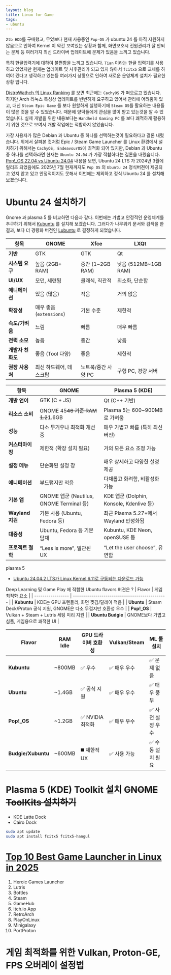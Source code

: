 ```yaml
---
layout: blog
title: Linux for Game
tags:
- ubuntu
---
```


`2tb HDD`를 구매했고, 무었보다 현재 사용중인 `Pop-OS` 가 ubuntu 24 를 아직 지원하지 않음으로 인하여 Kernel 이 약간 꼬여있는 상황과 함께, 화면보호시 전원관리가 잘 안되는 문제 등 여러가지 최신 드라이버 업데이트에 문제가 있음을 느끼고 있습니다. 

특히 한글입력기에 대하여 불편함을 느끼고 있습니다. `Tian` 이라는 한글 입력기를 사용하고 있었지만 현재는 업데이트 및 사후관리가 되고 있지 않아서 `fcitx5` 으로 교체를 하여야 겠다고 생각하고 있는등 여러가지 상황으로 인하여 새로운 운영체계 설치가 필요한 상황 입니다.

[DistroWathch 의 Linux Ranking](https://distrowatch.com/) 를 보면 최근에는 `CachyOS` 가 떠오르고 있습니다. 하지만 Arch 리눅스 특성상 업데이트를 빈번하게 요구하고 있어서 관리에 어려움이 있고, 대신 `Steam Epic Game` 를 보다 원할하게 실행하기에 `Steam OS`를 활요하는 내용들이 많은 것을 알 수 있었습니다. 때문에 양덕들에게 관심을 많이 받고 있는것을 알 수 있었습니다. 실제 개발을 위한 내용보다는 `Handheld Gaming PC` 를 보다 쾌적하게 활용하기 위한 것으로 보여서 개발 작업에는 적합하지 않았습니다.

가장 사용자가 많은 Debian 과 Ubuntu 중 하나를 선택하는것이 필요하다고 결론 내렸습니다. 위에서 살펴본 것처럼 Epic / Steam Game Launcher 를 Linux 환경에서 설치하기 위해서는 `CachyOS, EndeavourOS`에 최적화 되어 있지만, Debian 과 Ubuntu 중 하나를 선택하라면 현재는 `Ubuntu 24.04` 가 가장 적합하다는 결론을 내렸습니다. [Pop!_OS 22.04 vs Ubuntu 24.04](https://www.reddit.com/r/pop_os/comments/1hobhx4/pop_os_2204_vs_ubuntu_2404/) 내용을 보면, Ubuntu 24 LTS 가 2024년 3월에 릴리즈 되었음에도 2025년 7월 현재까지도 `Pop OS` 의 `Ubuntu 24` 정식버젼이 제공되고 있지 않고 있고 안정적이지도 못해서 이번에는 제외하고 정식 Ubuntu 24 를 설치해 보겠습니다.

# Ubuntu 24 설치하기
Gnome 과 plasma 5 를 비교하면 다음과 같다. 이번에는 가볍고 안정적인 운영체계를 추구하기 위해서 [Kubuntu](https://distrowatch.com/table.php?distribution=kubuntu) 를 설치해 보겠습니다. 그러다가 나무위키 문서와 검색을 한 결과, 보다 더 경량화 버전인 [Lubuntu](https://lubuntu.me/) 로 결정하게 되었습니다.


| 항목          | **GNOME**            | **Xfce**        | **LXQt**            |
| ----------- | -------------------- | --------------- | ------------------- |
| **기반**      | GTK                  | GTK             | Qt                  |
| **시스템 요구**  | 높음 (2GB+ RAM)        | 중간 (1\~2GB RAM) | 낮음 (512MB\~1GB RAM) |
| **UI/UX**   | 모던, 세련됨              | 클래식, 직관적        | 최소화, 단순함            |
| **애니메이션**   | 있음 (많음)              | 적음              | 거의 없음               |
| **확장성**     | 매우 좋음 (`extensions`) | 기본 수준           | 제한적                 |
| **속도/가벼움**  | 느림                   | 빠름              | 매우 빠름               |
| **전력 소모**   | 높음                   | 중간              | 낮음                  |
| **개발자 친화도** | 좋음 (Tool 다양)         | 좋음              | 제한적                 |
| **권장 사용처**  | 최신 하드웨어, 데스크탑        | 노트북/중간 사양 PC    | 구형 PC, 경량 서버        |




| 항목             | **GNOME**                             | **Plasma 5 (KDE)**                    |
| -------------- | ------------------------------------- | ------------------------------------- |
| **개발 언어**      | GTK (C + JS)                          | Qt (C++ 기반)                           |
| **리소스 소비**     | GNOME 45~~46 기준 RAM 1.2~~1.6GB        | Plasma 5는 600\~900MB로 가벼움             |
| **성능**         | 다소 무거우나 최적화 개선 중                      | 매우 가볍고 빠름 (특히 최신 버전)                  |
| **커스터마이징**     | 제한적 (확장 설치 필요)                        | 거의 모든 요소 조정 가능                        |
| **설정 메뉴**      | 단순화된 설정 창                             | 매우 상세하고 다양한 설정 제공                     |
| **애니메이션**      | 부드럽지만 적음                              | 다채롭고 화려함, 비활성화 가능                     |
| **기본 앱**       | GNOME 앱군 (Nautilus, GNOME Terminal 등) | KDE 앱군 (Dolphin, Konsole, Kdenlive 등) |
| **Wayland 지원** | 기본 사용 (Ubuntu, Fedora 등)              | 최근 Plasma 5.27+에서 Wayland 안정화됨        |
| **대중성**        | Ubuntu, Fedora 등 기본 탑재                | Kubuntu, KDE Neon, openSUSE 등         |
| **프로젝트 철학**    | “Less is more”, 일관된 UX                | “Let the user choose”, 유연함            |




plasma 5
- [Ubuntu 24.04.2 LTS가 Linux Kernel 6.11로 구동되는 다운로드 가능](https://svrforum.com/itnews/2141583)

Deep Learning 및 Game Play 에 적합한 Ubuntu flavors 버젼은 ?
| Flavor            | 게임 최적화 요소                                      |
| ----------------- | ---------------------------------------------- |
| **Kubuntu**       | KDE는 GPU 프렌들리, 화면 찢김/딜레이 적음                    |
| **Ubuntu**        | Steam Deck/Proton 공식 지원, GNOME은 다소 무겁지만 호환성 우수 |
| **Pop!\_OS**      | Vulkan + Steam + Lutris 세팅 미리 지원               |
| **Ubuntu Budgie** | GNOME보다 가볍고 심플, 게임용으로 쾌적한 UI                   |

| Flavor             | RAM Idle | GPU 드라이버 호환성 | Vulkan/Steam | ML 툴 설치    |
| ------------------ | -------- | ------------ | ------------ | ---------- |
| **Kubuntu**        | \~800MB  | ✅ 우수         | ✅ 매우 우수      | ✅ 문제 없음    |
| **Ubuntu**         | \~1.4GB  | ✅ 공식 지원      | ✅ 매우 우수      | ✅ 매우 풍부    |
| **Pop!\_OS**       | \~1.2GB  | ✅ NVIDIA 최적화 | ✅ 매우 우수      | ✅ 사전 설정 우수 |
| **Budgie/Xubuntu** | \~600MB  | ◼️ 제한적 UX    | ✅ 사용 가능      | ✅ 수동 설치 필요 |


# Plasma 5 (KDE) Toolkit 설치 <strike>GNOME ToolKits 설치하기</strike>
- KDE Latte Dock
- Cairo Dock

```bash
sudo apt update
sudo apt install fcitx5 fcitx5-hangul
```

# [Top 10 Best Game Launcher in Linux in 2025](https://theserverhost.com/blog/post/top-10-game-launcher-in-linux)
1. Heroic Games Launcher
1. Lutris
1. Bottles
1. Steam
1. GameHub
1. Itch.io App
1. RetroArch
1. PlayOnLinux
1. Minigalaxy
1. PortProton

# 게임 최적화를 위한 Vulkan, Proton-GE, FPS 오버레이 설정법